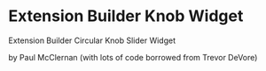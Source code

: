 # Extension Builder Knob Widget
 Extension Builder Circular Knob Slider Widget

by Paul McClernan (with lots of code borrowed from Trevor DeVore)

